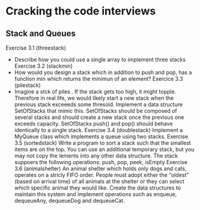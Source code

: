 # Cracking the code interviews
## Stack and Queues
Exercise 3.1 (threestack)
-  Describe how you could use a single array to implement three stacks
Exercise 3.2 (stackmin)
- How would you design a stack which in addition to push and pop, has a function 
min which returns the minimun of an element?
Exercice 3.3 (pilestack)
- Imagine a stck of piles . If the stack gets too high, it might topple. Therefore
in real life, we would likely start a new stack when the previous stack exceeeds some
thresold. Implement a data structure SetOfStacks that mimic this.
SetOfStacks should be composed of several stacks and should create a new stack once the 
previous one exceeds capacity. SetOfStacks push() and pop() should behave identically to
a single stack.
Exercise 3.4 (doublestack)
Implement a MyQueue class which implements a queue using two stacks.
Exercise 3.5 (sortedstack)
Write a program to sort a stack such that the smallest items are on the top. You can use
an additional temporary stack, but you may not copy the lements into any other data structure.
The stack suppoers the following operations: push, pop, peek, isEmpty
Exercise 3.6 (animalshelter)
An animal shelter which holds only dogs and cats, operates on a stricly FIFO order.
People must adopt either the "oldest"  (based on arrival time) of all animals at the 
shelter or they can select which specific animal they would like. Create the data structures
to maintain this system and implement operations such as enqueue, dequeueAny, dequeueDog and 
dequeueCat.

